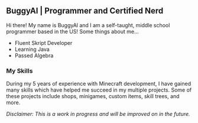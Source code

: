 ## BuggyAl | Programmer and Certified Nerd
Hi there! My name is BuggyAl and I am a self-taught, middle school programmer based in the US! Some things about me...
- Fluent Skript Developer
- Learning Java
- Passed Algebra 
### My Skills
During my 5 years of experience with Minecraft development, I have gained many skills which have helped me succeed in my multiple projects. Some of these projects include shops, minigames, custom items, skill trees, and more.

*Disclaimer: This is a work in progress and will be improved on in the future.*
